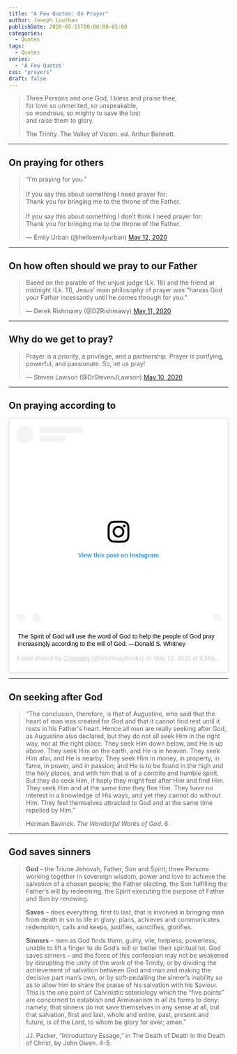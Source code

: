 ```yaml
---
title: "A Few Quotes: On Prayer"
author: Joseph Louthan
publishDate: 2020-05-15T00:00:00-05:00
categories:
  - Quotes
tags:
  - Quotes
series:
  - 'A Few Quotes'
css: "prayers"
draft: false
---
```


>Three Persons and one God, I bless and praise thee,  
>for love so unmerited, so unspeakable,  
>so wondrous, so mighty to save the lost  
>and raise them to glory.  
>
>The Trinity. The Valley of Vision. ed. Arthur Bennett.

------

## On praying for others

<blockquote class="twitter-tweet"><p lang="en" dir="ltr">“I’m praying for you.”<br><br>If you say this about something I need prayer for:<br>Thank you for bringing me to the throne of the Father.<br><br>If you say this about something I don’t think I need prayer for:<br>Thank you for bringing me to the throne of the Father.</p>&mdash; Emily Urban (@helloemilyurban) <a href="https://twitter.com/helloemilyurban/status/1260014019722674177?ref_src=twsrc%5Etfw">May 12, 2020</a></blockquote> <script async src="https://platform.twitter.com/widgets.js" charset="utf-8"></script>

------

## On how often should we pray to our Father

<blockquote class="twitter-tweet"><p lang="en" dir="ltr">Based on the parable of the unjust judge (Lk. 18) and the friend at midnight (Lk. 11), Jesus&#39; main philosophy of prayer was &quot;harass God your Father incessantly until he comes through for you.&quot;</p>&mdash; Derek Rishmawy (@DZRishmawy) <a href="https://twitter.com/DZRishmawy/status/1259671664888999936?ref_src=twsrc%5Etfw">May 11, 2020</a></blockquote> <script async src="https://platform.twitter.com/widgets.js" charset="utf-8"></script>

------

## Why do we get to pray?

<blockquote class="twitter-tweet"><p lang="en" dir="ltr">Prayer is a priority, a privilege, and a partnership. Prayer is purifying, powerful, and passionate. So, let us pray!</p>&mdash; Steven Lawson (@DrStevenJLawson) <a href="https://twitter.com/DrStevenJLawson/status/1259628751001878532?ref_src=twsrc%5Etfw">May 10, 2020</a></blockquote> <script async src="https://platform.twitter.com/widgets.js" charset="utf-8"></script>

------

## On praying according to

<blockquote class="instagram-media" data-instgrm-captioned data-instgrm-permalink="https://www.instagram.com/p/CAF_znaHIbx/?utm_source=ig_embed&amp;utm_campaign=loading" data-instgrm-version="12" style=" background:#FFF; border:0; border-radius:3px; box-shadow:0 0 1px 0 rgba(0,0,0,0.5),0 1px 10px 0 rgba(0,0,0,0.15); margin: 1px; max-width:540px; min-width:326px; padding:0; width:99.375%; width:-webkit-calc(100% - 2px); width:calc(100% - 2px);"><div style="padding:16px;"> <a href="https://www.instagram.com/p/CAF_znaHIbx/?utm_source=ig_embed&amp;utm_campaign=loading" style=" background:#FFFFFF; line-height:0; padding:0 0; text-align:center; text-decoration:none; width:100%;" target="_blank"> <div style=" display: flex; flex-direction: row; align-items: center;"> <div style="background-color: #F4F4F4; border-radius: 50%; flex-grow: 0; height: 40px; margin-right: 14px; width: 40px;"></div> <div style="display: flex; flex-direction: column; flex-grow: 1; justify-content: center;"> <div style=" background-color: #F4F4F4; border-radius: 4px; flex-grow: 0; height: 14px; margin-bottom: 6px; width: 100px;"></div> <div style=" background-color: #F4F4F4; border-radius: 4px; flex-grow: 0; height: 14px; width: 60px;"></div></div></div><div style="padding: 19% 0;"></div> <div style="display:block; height:50px; margin:0 auto 12px; width:50px;"><svg width="50px" height="50px" viewBox="0 0 60 60" version="1.1" xmlns="https://www.w3.org/2000/svg" xmlns:xlink="https://www.w3.org/1999/xlink"><g stroke="none" stroke-width="1" fill="none" fill-rule="evenodd"><g transform="translate(-511.000000, -20.000000)" fill="#000000"><g><path d="M556.869,30.41 C554.814,30.41 553.148,32.076 553.148,34.131 C553.148,36.186 554.814,37.852 556.869,37.852 C558.924,37.852 560.59,36.186 560.59,34.131 C560.59,32.076 558.924,30.41 556.869,30.41 M541,60.657 C535.114,60.657 530.342,55.887 530.342,50 C530.342,44.114 535.114,39.342 541,39.342 C546.887,39.342 551.658,44.114 551.658,50 C551.658,55.887 546.887,60.657 541,60.657 M541,33.886 C532.1,33.886 524.886,41.1 524.886,50 C524.886,58.899 532.1,66.113 541,66.113 C549.9,66.113 557.115,58.899 557.115,50 C557.115,41.1 549.9,33.886 541,33.886 M565.378,62.101 C565.244,65.022 564.756,66.606 564.346,67.663 C563.803,69.06 563.154,70.057 562.106,71.106 C561.058,72.155 560.06,72.803 558.662,73.347 C557.607,73.757 556.021,74.244 553.102,74.378 C549.944,74.521 548.997,74.552 541,74.552 C533.003,74.552 532.056,74.521 528.898,74.378 C525.979,74.244 524.393,73.757 523.338,73.347 C521.94,72.803 520.942,72.155 519.894,71.106 C518.846,70.057 518.197,69.06 517.654,67.663 C517.244,66.606 516.755,65.022 516.623,62.101 C516.479,58.943 516.448,57.996 516.448,50 C516.448,42.003 516.479,41.056 516.623,37.899 C516.755,34.978 517.244,33.391 517.654,32.338 C518.197,30.938 518.846,29.942 519.894,28.894 C520.942,27.846 521.94,27.196 523.338,26.654 C524.393,26.244 525.979,25.756 528.898,25.623 C532.057,25.479 533.004,25.448 541,25.448 C548.997,25.448 549.943,25.479 553.102,25.623 C556.021,25.756 557.607,26.244 558.662,26.654 C560.06,27.196 561.058,27.846 562.106,28.894 C563.154,29.942 563.803,30.938 564.346,32.338 C564.756,33.391 565.244,34.978 565.378,37.899 C565.522,41.056 565.552,42.003 565.552,50 C565.552,57.996 565.522,58.943 565.378,62.101 M570.82,37.631 C570.674,34.438 570.167,32.258 569.425,30.349 C568.659,28.377 567.633,26.702 565.965,25.035 C564.297,23.368 562.623,22.342 560.652,21.575 C558.743,20.834 556.562,20.326 553.369,20.18 C550.169,20.033 549.148,20 541,20 C532.853,20 531.831,20.033 528.631,20.18 C525.438,20.326 523.257,20.834 521.349,21.575 C519.376,22.342 517.703,23.368 516.035,25.035 C514.368,26.702 513.342,28.377 512.574,30.349 C511.834,32.258 511.326,34.438 511.181,37.631 C511.035,40.831 511,41.851 511,50 C511,58.147 511.035,59.17 511.181,62.369 C511.326,65.562 511.834,67.743 512.574,69.651 C513.342,71.625 514.368,73.296 516.035,74.965 C517.703,76.634 519.376,77.658 521.349,78.425 C523.257,79.167 525.438,79.673 528.631,79.82 C531.831,79.965 532.853,80.001 541,80.001 C549.148,80.001 550.169,79.965 553.369,79.82 C556.562,79.673 558.743,79.167 560.652,78.425 C562.623,77.658 564.297,76.634 565.965,74.965 C567.633,73.296 568.659,71.625 569.425,69.651 C570.167,67.743 570.674,65.562 570.82,62.369 C570.966,59.17 571,58.147 571,50 C571,41.851 570.966,40.831 570.82,37.631"></path></g></g></g></svg></div><div style="padding-top: 8px;"> <div style=" color:#3897f0; font-family:Arial,sans-serif; font-size:14px; font-style:normal; font-weight:550; line-height:18px;"> View this post on Instagram</div></div><div style="padding: 12.5% 0;"></div> <div style="display: flex; flex-direction: row; margin-bottom: 14px; align-items: center;"><div> <div style="background-color: #F4F4F4; border-radius: 50%; height: 12.5px; width: 12.5px; transform: translateX(0px) translateY(7px);"></div> <div style="background-color: #F4F4F4; height: 12.5px; transform: rotate(-45deg) translateX(3px) translateY(1px); width: 12.5px; flex-grow: 0; margin-right: 14px; margin-left: 2px;"></div> <div style="background-color: #F4F4F4; border-radius: 50%; height: 12.5px; width: 12.5px; transform: translateX(9px) translateY(-18px);"></div></div><div style="margin-left: 8px;"> <div style=" background-color: #F4F4F4; border-radius: 50%; flex-grow: 0; height: 20px; width: 20px;"></div> <div style=" width: 0; height: 0; border-top: 2px solid transparent; border-left: 6px solid #f4f4f4; border-bottom: 2px solid transparent; transform: translateX(16px) translateY(-4px) rotate(30deg)"></div></div><div style="margin-left: auto;"> <div style=" width: 0px; border-top: 8px solid #F4F4F4; border-right: 8px solid transparent; transform: translateY(16px);"></div> <div style=" background-color: #F4F4F4; flex-grow: 0; height: 12px; width: 16px; transform: translateY(-4px);"></div> <div style=" width: 0; height: 0; border-top: 8px solid #F4F4F4; border-left: 8px solid transparent; transform: translateY(-4px) translateX(8px);"></div></div></div></a> <p style=" margin:8px 0 0 0; padding:0 4px;"> <a href="https://www.instagram.com/p/CAF_znaHIbx/?utm_source=ig_embed&amp;utm_campaign=loading" style=" color:#000; font-family:Arial,sans-serif; font-size:14px; font-style:normal; font-weight:normal; line-height:17px; text-decoration:none; word-wrap:break-word;" target="_blank">The Spirit of God will use the word of God to help the people of God pray increasingly according to the will of God. —Donald S. Whitney</a></p> <p style=" color:#c9c8cd; font-family:Arial,sans-serif; font-size:14px; line-height:17px; margin-bottom:0; margin-top:8px; overflow:hidden; padding:8px 0 7px; text-align:center; text-overflow:ellipsis; white-space:nowrap;">A post shared by <a href="https://www.instagram.com/crosswaybooks/?utm_source=ig_embed&amp;utm_campaign=loading" style=" color:#c9c8cd; font-family:Arial,sans-serif; font-size:14px; font-style:normal; font-weight:normal; line-height:17px;" target="_blank"> Crossway</a> (@crosswaybooks) on <time style=" font-family:Arial,sans-serif; font-size:14px; line-height:17px;" datetime="2020-05-12T15:59:13+00:00">May 12, 2020 at 8:59am PDT</time></p></div></blockquote> <script async src="//www.instagram.com/embed.js"></script>

------

## On seeking after God

>"The conclusion, therefore, is that of Augustine, who said that the heart of man was created for God and that it cannot find rest until it rests in his Father's heart. Hence all men are really seeking after God, as Augustine also declared, but they do not all seek Him in the right way, nor at the right place. They seek Him down below, and He is up above. They seek Him on the earth, and He is in heaven. They seek Him afar, and He is nearby. They seek Him in money, in property, in fame, in power, and in passion; and He is to be found in the high and the holy places, and with him that is of a contrite and humble spirit. But they do seek Him, if haply they might feel after Him and find Him. They seek Him and at the same time they flee Him. They have no interest in a knowledge of His ways, and yet they cannot do without Him. They feel themselves attracted to God and at the same time repelled by Him."
>
>Herman Bavinck. *The Wonderful Works of God*. 6.

------

## God saves sinners

>**God** – the Triune Jehovah, Father, Son and Spirit; three Persons working together in sovereign wisdom, power and love to achieve the salvation of a chosen people, the Father electing, the Son fulfilling the Father’s will by redeeming, the Spirit executing the purpose of Father and Son by renewing.
>
>**Saves** – does everything, first to last, that is involved in bringing man from death in sin to life in glory: plans, achieves and communicates redemption, calls and keeps, justifies, sanctifies, glorifies.
>
>**Sinners** – men as God finds them, guilty, vile, helpless, powerless, unable to lift a finger to do God’s will or better their spiritual lot. God saves sinners – and the force of this confession may not be weakened by disrupting the unity of the work of the Trinity, or by dividing the achievement of salvation between God and man and making the decisive part man’s own, or by soft-pedalling the sinner’s inability so as to allow him to share the praise of his salvation with his Saviour. This is the one point of Calvinistic soteriology which the “five points” are concerned to establish and Arminianism in all its forms to deny: namely, that sinners do not save themselves in any sense at all, but that salvation, first and last, whole and entire, past, present and future, is of the Lord, to whom be glory for ever; amen."
>
>J.I. Packer, “Introductory Essage,” in The Death of Death in the Death of Christ, by John Owen. 4-5.
